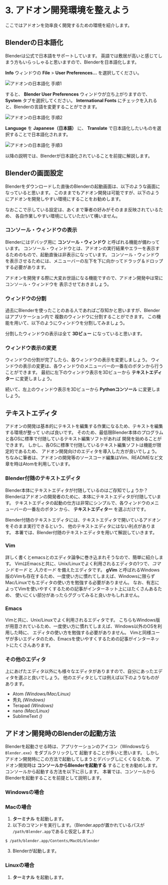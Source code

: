 # 3. アドオン開発環境を整えよう

ここではアドオンを効率良く開発するための環境を紹介します。

## Blenderの日本語化

Blenderは公式で日本語をサポートしています。
英語では敷居が高いと感じてしまう方もいらっしゃると思いますので、Blenderを日本語化します。

**Info** ウィンドウの **File** > **User Preferences...** を選択してください。

![アドオンの日本語化 手順1](https://dl.dropboxusercontent.com/s/rc7vt93wduuiske/localizing_into_japanese_1.png "アドオン日本語化 手順1")

すると、 **Blender User Preferences** ウィンドウが立ち上がりますので、 **System** タブを選択してください。
**International Fonts** にチェックを入れると、Blenderの言語を変更することができます。

![アドオンの日本語化 手順2](https://dl.dropboxusercontent.com/s/poku50in2xmf37s/localizing_into_japanese_2.png "アドオン日本語化 手順2")

**Language** を **Japanese（日本語）** に、 **Translate** で日本語化したいものを選択することで日本語化されます。

![アドオンの日本語化 手順3](https://dl.dropboxusercontent.com/s/z8p9mzf7z0h8nt0/localizing_into_japanese_3.png "アドオン日本語化 手順3")

以降の説明では、Blenderが日本語化されていることを前提に解説します。

## Blenderの画面設定

Blenderをダウンロードした直後のBlenderの起動画面は、以下のような画面になっていると思います。
このままでもアドオン開発は可能ですが、以下のようにアドオンを開発しやすい環境にすることをお勧めします。

なおここで示している設定は、あくまで筆者の好みがそのまま反映されているため、
各自作業しやすい環境にしていただいて構いません。

### コンソール・ウィンドウの表示

Blenderにはデバッグ用に **コンソール・ウィンドウ** と呼ばれる機能が備わっています。
コンソール・ウィンドウとは、アドオンの実行結果やエラーを表示するためのもので、起動直後は非表示になっています。
コンソール・ウィンドウを表示させるためには、メニューバーの左下を下に向かってドラッグ＆ドロップする必要があります。

アドオンを開発する際に大変お世話になる機能ですので、アドオン開発中は常にコンソール・ウィンドウを
表示させておきましょう。

### ウィンドウの分割

過去にBlenderを使ったことのある人であればご存知かと思いますが、Blenderはアプリケーション内で
複数のウィンドウに分割することができます。
この機能を用いて、以下のようにウィンドウを分割してみましょう。

分割したウィンドウの表示は全て **3Dビュー** になっていると思います。

### ウィンドウ表示の変更

ウィンドウの分割が完了したら、各ウィンドウの表示を変更しましょう。
ウィンドウの表示の変更は、各ウィンドウのメニューバーの一番左のボタンから行うことができます。
最初に左下のウィンドウ表示を3Dビューから **テキストエディター** に変更しましょう。

続いて、左上のウィンドウ表示を3Dビューから **Pythonコンソール** に変更しましょう。

## テキストエディタ

アドオンの開発は基本的にテキストを編集する作業になるため、テキストを編集する環境が整って
いれば良いです。
そのため、最低限Blender本体のプログラムと各OSに標準で付随しているテキスト編集ソフトがあれば
開発を始めることができます。
しかし、各OSに標準で付随しているテキスト編集ソフトは機能が限定的であるため、
アドオン開発向けのエディタを導入した方が良いでしょう。
ちなみに筆者は、アドオンの開発等のソースコード編集はVim、READMEなど文章を時はAtomを利用しています。

### Blender付随のテキストエディタ

Blender本体にテキストエディタが付随しているのはご存知でしょうか？
Blenderはアドオンの開発者のために、本体にテキストエディタが付随しています。
テキストエディタの起動の仕方は非常にシンプルで、各ウィンドウのメニューバーの一番左のボタン
から、 **テキストエディター** を選ぶだけです。

Blender付随のテキストエディタには、テキストエディタで開いているアドオンをそのまま実行できるという、
他のテキストエディタにはない利点があります。
本署では、Blender付随のテキストエディタを用いて解説していきます。

### Vim

詳しく書くとemacsとのエディタ論争に巻き込まれそうなので、簡単に紹介します。
VimはEmacsと共に、Unix/Linuxでよく利用されるエディタの1つで、*コマンドモード* と *入力モード*
を備えたエディタです。
**gVim** と呼ばれるWindows版のVimも存在するため、一度使い方に慣れてしまえば、Windowsに限らず
Mac/Linuxでもエディタの使い方を勉強する必要がありません。
なお、有志によってVimを使いやすくするための記事がインターネット上にはたくさんあるため、
使いにくい部分があったらググってみると良いかもしれません。

### Emacs

Vimと共に、Unix/Linuxでよく利用されるエディタです。
こちらもWindows版が用意されているため、一度使い方に慣れてしまえば、Windows以外のOSを利用した時に、
エディタの使い方を勉強する必要がありません。
Vimと同様ユーザが多いエディタのため、Emacsを使いやすくするための記事がインターネットにたくさんあります。

### その他のエディタ

上にあげたエディタ以外にも様々なエディタがありますので、自分にあったエディタを選ぶと良いでしょう。
他のエディタとしては例えば以下のようなものがあります。

* Atom *(Windows/Mac/Linux)*
* 秀丸 *(Windows)*
* Terapad *(Windows)*
* nano *(Mac/Linux)*
* SublimeText *()*

## アドオン開発時のBlenderの起動方法

Blenderを起動させる時は、アプリケーションのアイコン（Windowsなら```Blender.exe```）をダブルクリックして
起動することが多いと思います。
しかしアドオン開発時にこの方法で起動してしまうとデバッグしにくくなるため、
アドオン開発時は **コンソールからBlenderを起動する** することをお勧めします。
コンソールから起動する方法を以下に示します。
本署では、コンソールからBlenderを起動することを前提として説明します。

### Windowsの場合

### Macの場合

1. **ターミナル** を起動します。
2. 以下のコマンドを実行します。（Blender.appが置かれているパスが ```/path/Blender.app```であると仮定します。）
```
$ /path/blender.app/Contents/MacOS/blender
```
3. Blenderが起動します。

### Linuxの場合

1. **ターミナル** を起動します。

